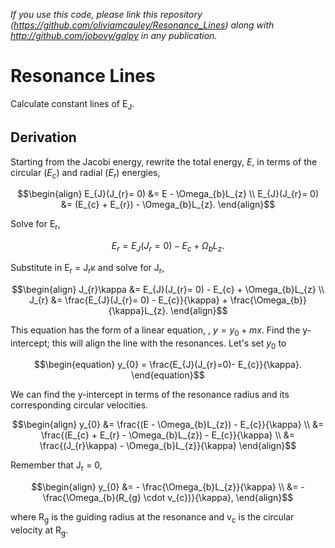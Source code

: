 *If you use this code, please link this repository (https://github.com/oliviamcauley/Resonance_Lines) along with http://github.com/jobovy/galpy in any publication.*

# Resonance Lines
Calculate constant lines of E<sub>J</sub>.

## Derivation 

Starting from the Jacobi energy, rewrite the total energy, $E$, in terms of the circular ($E_{c}$) and radial ($E_{r}$) energies,
```math
\begin{align}
    E_{J}(J_{r}= 0) &= E - \Omega_{b}L_{z} \\
    E_{J}(J_{r}= 0) &= (E_{c} + E_{r}) - \Omega_{b}L_{z}.
\end{align}
```

Solve for E<sub>r</sub>,

```math
    E_{r} = E_{J}(J_{r}= 0) - E_{c} + \Omega_{b}L_{z}.
```

Substitute in E<sub>r</sub> = J<sub>r</sub>&kappa; and solve for J<sub>r</sub>,

```math
\begin{align}
    J_{r}\kappa &= E_{J}(J_{r}= 0) - E_{c} + \Omega_{b}L_{z} \\
    J_{r} &= \frac{E_{J}(J_{r}= 0) - E_{c}}{\kappa} + \frac{\Omega_{b}}{\kappa}L_{z}.
\end{align}
```

This equation has the form of a linear equation, , $y=y_{0}+mx$. Find the y-intercept; this will align the line with the resonances. Let's set $y_{0}$ to
```math
\begin{equation}
  y_{0} = \frac{E_{J}(J_{r}=0)- E_{c}}{\kappa}.
\end{equation}
```
We can find the y-intercept in terms of the resonance radius and its corresponding circular velocities.

```math
\begin{align}
    y_{0} &= \frac{(E - \Omega_{b}L_{z}) - E_{c}}{\kappa} \\
    &= \frac{(E_{c} + E_{r} - \Omega_{b}L_{z}) - E_{c}}{\kappa} \\
    &= \frac{(J_{r}\kappa) - \Omega_{b}L_{z}}{\kappa}
\end{align}
```
Remember that J<sub>r</sub> = 0,

```math
\begin{align}
    y_{0} &= - \frac{\Omega_{b}L_{z}}{\kappa} \\
    &= - \frac{\Omega_{b}(R_{g} \cdot v_{c})}{\kappa}, 
\end{align}
```

where R<sub>g</sub> is the guiding radius at the resonance and v<sub>c</sub> is the circular velocity at R<sub>g</sub>.
